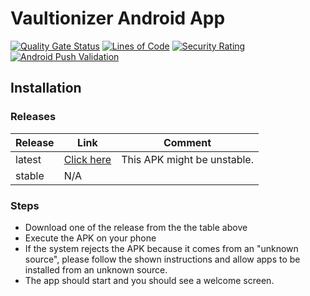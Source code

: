 # Vaultionizer Android App

[![Quality Gate Status](https://sonarcloud.io/api/project_badges/measure?project=Vaultionizer_vault-android-app&metric=alert_status)](https://sonarcloud.io/dashboard?id=Vaultionizer_vault-android-app)
[![Lines of Code](https://sonarcloud.io/api/project_badges/measure?project=Vaultionizer_vault-android-app&metric=ncloc)](https://sonarcloud.io/dashboard?id=Vaultionizer_vault-android-app)
[![Security Rating](https://sonarcloud.io/api/project_badges/measure?project=Vaultionizer_vault-android-app&metric=security_rating)](https://sonarcloud.io/dashboard?id=Vaultionizer_vault-android-app)
[![Android Push Validation](https://github.com/Vaultionizer/vault-android-app/actions/workflows/android-push-workflow.yml/badge.svg)](https://github.com/Vaultionizer/vault-android-app/actions/workflows/android-push-workflow.yml)

## Installation

### Releases

| Release | Link                                                                               | Comment                     |
|---------|------------------------------------------------------------------------------------|-----------------------------|
| latest  | [Click here](https://releases.vaultionizer.com/latest/apk/release/app-release.apk) | This APK might be unstable. |
| stable  | N/A                                                                                |                             |

### Steps

* Download one of the release from the the table above
* Execute the APK on your phone
* If the system rejects the APK because it comes from an "unknown source", please follow the shown instructions and allow apps to be installed from an unknown source.
* The app should start and you should see a welcome screen.  
